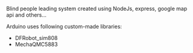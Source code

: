 Blind people leading system created using NodeJs, express, google map api and others...

Arduino uses following custom-made libraries: <br>
- DFRobot_sim808 <br>
- MechaQMC5883 <br>
